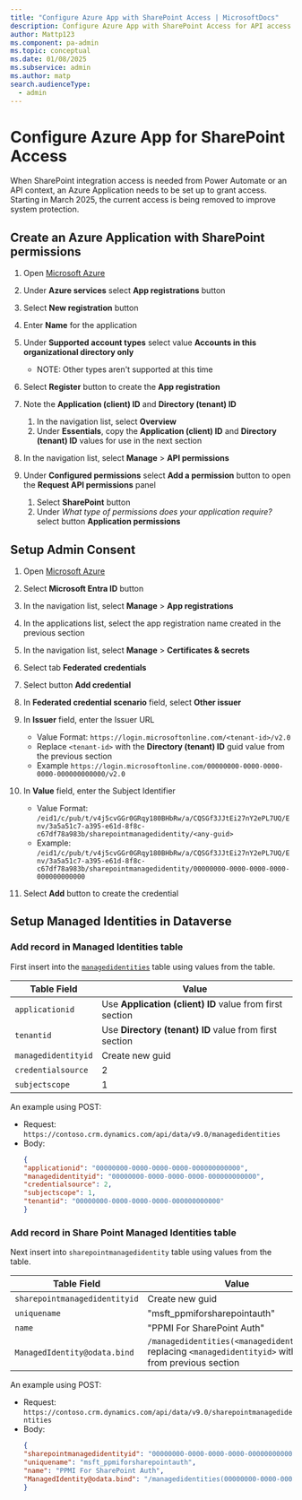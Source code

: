 ```yaml
---
title: "Configure Azure App with SharePoint Access | MicrosoftDocs"
description: Configure Azure App with SharePoint Access for API access to access the SharePoint integration table
author: Mattp123
ms.component: pa-admin
ms.topic: conceptual
ms.date: 01/08/2025
ms.subservice: admin
ms.author: matp
search.audienceType: 
  - admin
---
```

# Configure Azure App for SharePoint Access

When SharePoint integration access is needed from Power Automate or an API context, an Azure Application needs to be set up to grant access. Starting in March 2025, the current access is being removed to improve system protection.

## Create an Azure Application with SharePoint permissions

1. Open [Microsoft Azure](https://portal.azure.com/#home)

1. Under **Azure services** select **App registrations** button

1. Select **New registration** button

1. Enter **Name** for the application

1. Under **Supported account types** select value **Accounts in this organizational directory only**
   - NOTE: Other types aren't supported at this time

1. Select **Register** button to create the **App registration**

1. Note the **Application (client) ID** and **Directory (tenant) ID**
   1. In the navigation list, select **Overview**
   1. Under **Essentials**, copy the **Application (client) ID** and **Directory (tenant) ID** values for use in the next section

1. In the navigation list, select **Manage** > **API permissions**

1. Under **Configured permissions** select **Add a permission** button to open the **Request API permissions** panel
   1. Select **SharePoint** button
   1. Under *What type of permissions does your application require?* select button **Application permissions**

## Setup Admin Consent

1. Open [Microsoft Azure](https://portal.azure.com/#home)

1. Select **Microsoft Entra ID** button

1. In the navigation list, select **Manage** > **App registrations**

1. In the applications list, select the app registration name created in the previous section

1. In the navigation list, select **Manage** > **Certificates & secrets**

1. Select tab **Federated credentials**

1. Select button **Add credential**

1. In **Federated credential scenario** field, select **Other issuer**

1. In **Issuer** field, enter the Issuer URL
   - Value Format: `https://login.microsoftonline.com/<tenant-id>/v2.0`
   - Replace `<tenant-id>` with the **Directory (tenant) ID** guid value from the previous section
   - Example `https://login.microsoftonline.com/00000000-0000-0000-0000-000000000000/v2.0`

1. In **Value** field, enter the Subject Identifier 
    - Value Format: `/eid1/c/pub/t/v4j5cvGGr0GRqy180BHbRw/a/CQSGf3JJtEi27nY2ePL7UQ/Env/3a5a51c7-a395-e61d-8f8c-c67df78a983b/sharepointmanagedidentity/<any-guid>`
    - Example: `/eid1/c/pub/t/v4j5cvGGr0GRqy180BHbRw/a/CQSGf3JJtEi27nY2ePL7UQ/Env/3a5a51c7-a395-e61d-8f8c-c67df78a983b/sharepointmanagedidentity/00000000-0000-0000-0000-000000000000`
   
1. Select **Add** button to create the credential

## Setup Managed Identities in Dataverse

### Add record in **Managed Identities** table

First insert into the [`managedidentities`](../../power-apps/developer/data-platform/reference/entities/managedidentity.md) table using values from the table.

| Table Field | Value |
| --- | --- |
| `applicationid` | Use **Application (client) ID** value from first section |
| `tenantid` | Use **Directory (tenant) ID** value from first section |
| `managedidentityid` | Create new guid |
| `credentialsource` | 2 |
| `subjectscope` | 1 |

An example using POST: 
- Request: `https://contoso.crm.dynamics.com/api/data/v9.0/managedidentities`
- Body: 
  ```json
  {
  "applicationid": "00000000-0000-0000-0000-000000000000",
  "managedidentityid": "00000000-0000-0000-0000-000000000000",
  "credentialsource": 2,
  "subjectscope": 1,
  "tenantid": "00000000-0000-0000-0000-000000000000"
  }
  ```

### Add record in **Share Point Managed Identities** table

Next insert into `sharepointmanagedidentity` table using values from the table.

| Table Field | Value |
| --- | --- |
| `sharepointmanagedidentityid` | Create new guid |
| `uniquename` | "msft_ppmiforsharepointauth" |
| `name` | "PPMI For SharePoint Auth" |
| `ManagedIdentity@odata.bind` | `/managedidentities(<managedidentityid>)` replacing `<managedidentityid>` with value from previous section  |

An example using POST: 
- Request: `https://contoso.crm.dynamics.com/api/data/v9.0/sharepointmanagedidentities`
- Body:
  ```json
  {
  "sharepointmanagedidentityid": "00000000-0000-0000-0000-000000000000",
  "uniquename": "msft_ppmiforsharepointauth",
  "name": "PPMI For SharePoint Auth",
  "ManagedIdentity@odata.bind": "/managedidentities(00000000-0000-0000-0000-000000000000)"
  }
  ```


